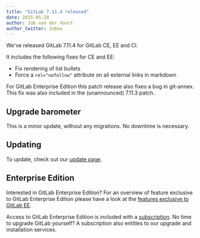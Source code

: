 ```yaml
---
title: "GitLab 7.11.4 released"
date: 2015-05-28
author: Job van der Voort
author_twitter: Jobvo
---
```


We've released GitLab 7.11.4 for GitLab CE, EE and CI.

It includes the following fixes for CE and EE:

- Fix rendering of list bullets
- Force a `rel="nofollow"` attribute on all external links in markdown

For GitLab Enterprise Edition this patch release also fixes a bug in
git-annex. This fix was also included in the (unannounced) 7.11.3 patch.

<!-- more -->

## Upgrade barometer

This is a minor update, without any migrations.
No downtime is necessary.

## Updating

To update, check out our [update page](https://about.gitlab.com/update).

## Enterprise Edition

Interested in GitLab Enterprise Edition?
For an overview of feature exclusive to GitLab Enterprise Edition please have a look at the [features exclusive to GitLab EE](https://about.gitlab.com/features/#enterprise).

Access to GitLab Enterprise Edition is included with a [subscription](/products).
No time to upgrade GitLab yourself?
A subscription also entitles to our upgrade and installation services.
